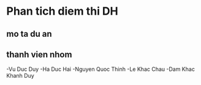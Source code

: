 # Phan tich diem thi DH


## mo ta du an


## thanh vien nhom
-Vu Duc Duy
-Ha Duc Hai
-Nguyen Quoc Thinh
-Le Khac Chau
-Dam Khac Khanh Duy

